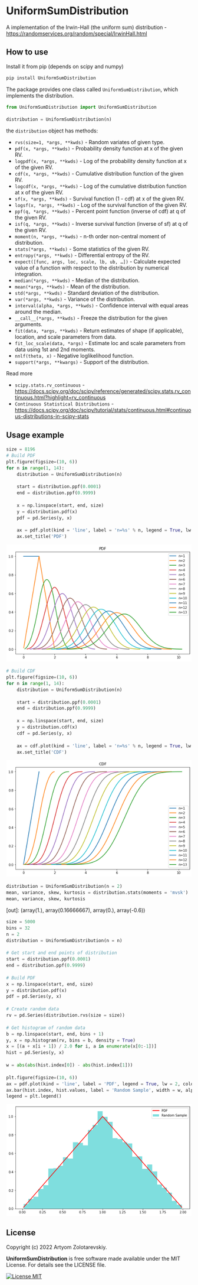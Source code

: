 UniformSumDistribution
===========

A  implementation of the Irwin-Hall (the uniform sum) distribution - https://randomservices.org/random/special/IrwinHall.html

How to use
----------

Install it from pip (depends on scipy and numpy)

```python
pip install UniformSumDistribution
```

The package provides one class called ``UniformSumDistribution``, which implements the distribution.

```python
from UniformSumDistribution import UniformSumDistribution

distribution = UniformSumDistribution(n)
```
the ``distribution`` object has methods:

- ``rvs(size=1, *args, **kwds)`` - Random variates of given type.
- ``pdf(x, *args, **kwds)`` - Probability density function at x of the given RV.
- ``logpdf(x, *args, **kwds)`` - Log of the probability density function at x of the given RV.
- ``cdf(x, *args, **kwds)`` - Cumulative distribution function of the given RV.
- ``logcdf(x, *args, **kwds)`` - Log of the cumulative distribution function at x of the given RV.
- ``sf(x, *args, **kwds)`` - Survival function (1 - cdf) at x of the given RV.
- ``logsf(x, *args, **kwds)`` - Log of the survival function of the given RV.
- ``ppf(q, *args, **kwds)`` - Percent point function (inverse of cdf) at q of the given RV.
- ``isf(q, *args, **kwds)`` - Inverse survival function (inverse of sf) at q of the given RV.
- ``moment(n, *args, **kwds)`` - n-th order non-central moment of distribution.
- ``stats(*args, **kwds)`` - Some statistics of the given RV.
- ``entropy(*args, **kwds)`` - Differential entropy of the RV.
- ``expect([func, args, loc, scale, lb, ub, …])`` - Calculate expected value of a function with respect to the distribution by numerical integration.
- ``median(*args, **kwds)`` - Median of the distribution.
- ``mean(*args, **kwds)`` - Mean of the distribution.
- ``std(*args, **kwds)`` - Standard deviation of the distribution.
- ``var(*args, **kwds)`` - Variance of the distribution.
- ``interval(alpha, *args, **kwds)`` - Confidence interval with equal areas around the median.
- ``__call__(*args, **kwds)`` - Freeze the distribution for the given arguments.
- ``fit(data, *args, **kwds)`` - Return estimates of shape (if applicable), location, and scale parameters from data.
- ``fit_loc_scale(data, *args)`` - Estimate loc and scale parameters from data using 1st and 2nd moments.
- ``nnlf(theta, x)`` - Negative loglikelihood function.
- ``support(*args, **kwargs)`` - Support of the distribution.

Read more 
- ``scipy.stats.rv_continuous`` - https://docs.scipy.org/doc/scipy/reference/generated/scipy.stats.rv_continuous.html?highlight=rv_continuous
- ``Continuous Statistical Distributions`` - https://docs.scipy.org/doc/scipy/tutorial/stats/continuous.html#continuous-distributions-in-scipy-stats

Usage example
----------


```python
size = 8196
# Build PDF
plt.figure(figsize=(10, 6))
for n in range(1, 14):
    distribution = UniformSumDistribution(n)

    start = distribution.ppf(0.0001)
    end = distribution.ppf(0.9999)

    x = np.linspace(start, end, size)
    y = distribution.pdf(x)
    pdf = pd.Series(y, x)

    ax = pdf.plot(kind = 'line', label = 'n=%s' % n, legend = True, lw = 2)
    ax.set_title('PDF')
```
![the result of the code above](pdf.png)

```python
# Build CDF
plt.figure(figsize=(10, 6))
for n in range(1, 14):
    distribution = UniformSumDistribution(n)

    start = distribution.ppf(0.0001)
    end = distribution.ppf(0.9999)

    x = np.linspace(start, end, size)
    y = distribution.cdf(x)
    cdf = pd.Series(y, x)

    ax = cdf.plot(kind = 'line', label = 'n=%s' % n, legend = True, lw = 2)
    ax.set_title('CDF')
```
![the result of the code above](cdf.png)

```python
distribution = UniformSumDistribution(n = 2)
mean, variance, skew, kurtosis = distribution.stats(moments = 'mvsk')
mean, variance, skew, kurtosis
```
[out]: (array(1.), array(0.16666667), array(0.), array(-0.6))

```python
size = 5000
bins = 32
n = 2
distribution = UniformSumDistribution(n = n)

# Get start and end points of distribution
start = distribution.ppf(0.0001)
end = distribution.ppf(0.9999)

# Build PDF
x = np.linspace(start, end, size)
y = distribution.pdf(x)
pdf = pd.Series(y, x)

# Create random data
rv = pd.Series(distribution.rvs(size = size))

# Get histogram of random data
b = np.linspace(start, end, bins + 1)
y, x = np.histogram(rv, bins = b, density = True)
x = [(a + x[i + 1]) / 2.0 for i, a in enumerate(x[0:-1])]
hist = pd.Series(y, x)

w = abs(abs(hist.index[0]) - abs(hist.index[1]))

plt.figure(figsize=(10, 6))
ax = pdf.plot(kind = 'line', label = 'PDF', legend = True, lw = 2, color = 'r')
ax.bar(hist.index, hist.values, label = 'Random Sample', width = w, alpha = 0.5, color = 'c')
legend = plt.legend()
```
![the result of the code above](histogram.png)



License
-------

Copyright (c) 2022 Artyom Zolotarevskiy.

**UniformSumDistribution** is free software made available under the MIT License. For
details see the LICENSE file.

[![License MIT](http://img.shields.io/badge/license-MIT-green.svg?style=flat)](https://github.com/metrazlot/UniformSumDistribution/blob/main/LICENSE)
